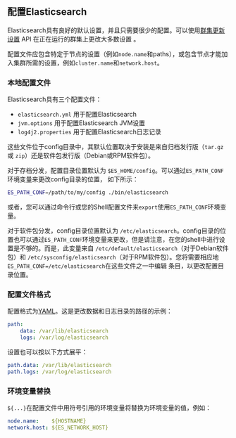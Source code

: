 ## 配置Elasticsearch

Elasticsearch具有良好的默认设置，并且只需要很少的配置。可以使用[群集更新设置](https://www.elastic.co/guide/en/elasticsearch/reference/7.x/cluster-update-settings.html) API 在正在运行的群集上更改大多数设置 。

配置文件应包含特定于节点的设置（例如`node.name`和paths），或包含节点才能加入集群所需的设置，例如`cluster.name`和`network.host`。

### 本地配置文件

Elasticsearch具有三个配置文件：

- `elasticsearch.yml` 用于配置Elasticsearch
- `jvm.options` 用于配置Elasticsearch JVM设置
- `log4j2.properties` 用于配置Elasticsearch日志记录

这些文件位于config目录中，其默认位置取决于安装是来自归档发行版（`tar.gz`或 `zip`）还是软件包发行版（Debian或RPM软件包）。

对于存档分发，配置目录位置默认为 `$ES_HOME/config`。可以通过`ES_PATH_CONF`环境变量来更改config目录的位置， 如下所示：

```sh
ES_PATH_CONF=/path/to/my/config ./bin/elasticsearch
```

或者，您可以通过命令行或您的Shell配置文件来`export`使用`ES_PATH_CONF`环境变量。

对于软件包分发，config目录位置默认为 `/etc/elasticsearch`。config目录的位置也可以通过`ES_PATH_CONF`环境变量来更改，但是请注意，在您的shell中进行设置是不够的。而是，此变量来自 `/etc/default/elasticsearch`（对于Debian软件包）和 `/etc/sysconfig/elasticsearch`（对于RPM软件包）。您将需要相应地`ES_PATH_CONF=/etc/elasticsearch`在这些文件之一中编辑 条目，以更改配置目录位置。

### 配置文件格式

配置格式为[YAML](http://www.yaml.org/)。这是更改数据和日志目录的路径的示例：

```yaml
path:
    data: /var/lib/elasticsearch
    logs: /var/log/elasticsearch   
```

设置也可以按以下方式展平：

```yaml
path.data: /var/lib/elasticsearch
path.logs: /var/log/elasticsearch
```

### 环境变量替换

`${...}`在配置文件中用符号引用的环境变量将替换为环境变量的值，例如：

```yaml
node.name:    ${HOSTNAME}
network.host: ${ES_NETWORK_HOST}
```

